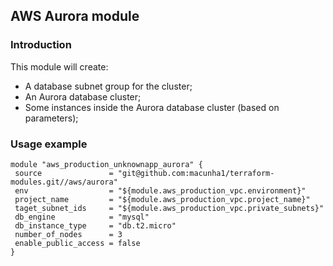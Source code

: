 ## AWS Aurora module

### Introduction

This module will create:
 - A database subnet group for the cluster;
 - An Aurora database cluster;
 - Some instances inside the Aurora database cluster (based on parameters);

### Usage example

 ```hcl
module "aws_production_unknownapp_aurora" {
  source               = "git@github.com:macunha1/terraform-modules.git//aws/aurora"
  env                  = "${module.aws_production_vpc.environment}"
  project_name         = "${module.aws_production_vpc.project_name}"
  taget_subnet_ids     = "${module.aws_production_vpc.private_subnets}"
  db_engine            = "mysql"
  db_instance_type     = "db.t2.micro"
  number_of_nodes      = 3
  enable_public_access = false
}
 ```

